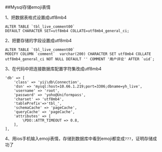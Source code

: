 ##Mysql存储emoji表情

1、把数据表格式设置成utf8mb4

	ALTER TABLE `tbl_live_comment00`
	DEFAULT CHARACTER SET=utf8mb4 COLLATE=utf8mb4_general_ci;

2、把要存储的字段设置成utf8mb4

	ALTER TABLE `tbl_live_comment00`
	MODIFY COLUMN `comment`  varchar(200) CHARACTER SET utf8mb4 COLLATE utf8mb4_general_ci NOT NULL DEFAULT '' COMMENT '用户评论' AFTER `uid`;

3、在代码中把连接数据库配置字符集改成utf8mb4

	'db' => [
        'class' => 'yii\db\Connection',
        'dsn' => 'mysql:host=10.66.1.219;port=3306;dbname=yh_live',
        'username' => 'root',
        'password' => 'yoho@Uniformpass',
        'charset' => 'utf8mb4',
        'tablePrefix'=>'tbl_',
        'schemaCache' => 'pageCache',
        'queryCache' => 'pageCache',
        'attributes' => [
            \PDO::ATTR_TIMEOUT => 0.8,
        ],
    ],

4、用ios手机输入emoji表情，存储到数据库中看到emoji都变成`???`，证明存储成功了
